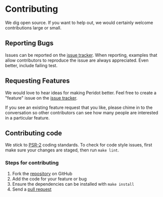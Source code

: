 # Contributing

We dig open source. If you want to help out, we would certainly welcome
contributions large or small.

## Reporting Bugs

Issues can be reported on the [issue tracker]. When reporting, examples that
allow contributors to reproduce the issue are always appreciated. Even better,
include failing test.

## Requesting Features

We would love to hear ideas for making Peridot better. Feel free to create a
"feature" issue on the [issue tracker].

If you see an existing feature request that you like, please chime in to the
conversation so other contributors can see how many people are interested in a
particular feature.

## Contributing code

We stick to [PSR-2] coding standards. To check for code style issues, first make
sure your changes are staged, then run `make lint`.

[psr-2]: https://github.com/php-fig/fig-standards/blob/master/accepted/PSR-2-coding-style-guide.md

### Steps for contributing

1. Fork the [repository] on GitHub
2. Add the code for your feature or bug
3. Ensure the dependencies can be installed with `make install`
4. Send a [pull request]

[repository]: https://github.com/peridot-php/peridot
[pull request]: https://help.github.com/articles/creating-a-pull-request

<!-- References -->

[issue tracker]: https://github.com/peridot-php/peridot/issues
